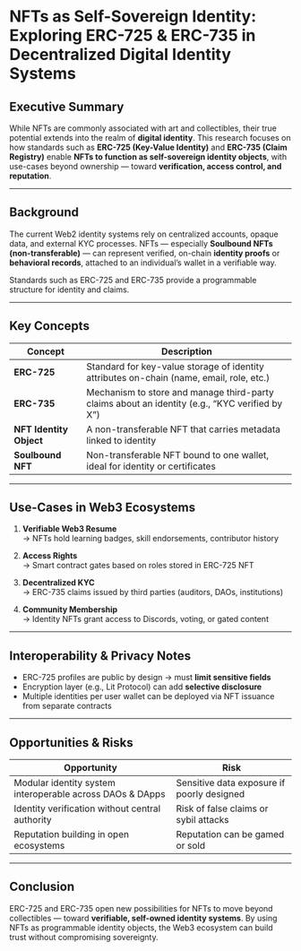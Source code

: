 # NFTs as Self-Sovereign Identity: Exploring ERC-725 & ERC-735 in Decentralized Digital Identity Systems

## Executive Summary

While NFTs are commonly associated with art and collectibles, their true potential extends into the realm of **digital identity**. This research focuses on how standards such as **ERC-725 (Key-Value Identity)** and **ERC-735 (Claim Registry)** enable **NFTs to function as self-sovereign identity objects**, with use-cases beyond ownership — toward **verification, access control, and reputation**.

---

## Background

The current Web2 identity systems rely on centralized accounts, opaque data, and external KYC processes. NFTs — especially **Soulbound NFTs (non-transferable)** — can represent verified, on-chain **identity proofs** or **behavioral records**, attached to an individual’s wallet in a verifiable way.

Standards such as ERC-725 and ERC-735 provide a programmable structure for identity and claims.

---

## Key Concepts

| Concept | Description |
|--------|-------------|
| **ERC-725** | Standard for key-value storage of identity attributes on-chain (name, email, role, etc.) |
| **ERC-735** | Mechanism to store and manage third-party claims about an identity (e.g., “KYC verified by X”) |
| **NFT Identity Object** | A non-transferable NFT that carries metadata linked to identity |
| **Soulbound NFT** | Non-transferable NFT bound to one wallet, ideal for identity or certificates |

---

## Use-Cases in Web3 Ecosystems

1. **Verifiable Web3 Resume**  
   → NFTs hold learning badges, skill endorsements, contributor history

2. **Access Rights**  
   → Smart contract gates based on roles stored in ERC-725 NFT

3. **Decentralized KYC**  
   → ERC-735 claims issued by third parties (auditors, DAOs, institutions)

4. **Community Membership**  
   → Identity NFTs grant access to Discords, voting, or gated content

---

## Interoperability & Privacy Notes

- ERC-725 profiles are public by design → must **limit sensitive fields**
- Encryption layer (e.g., Lit Protocol) can add **selective disclosure**
- Multiple identities per user wallet can be deployed via NFT issuance from separate contracts

---

## Opportunities & Risks

| Opportunity | Risk |
|-------------|------|
| Modular identity system interoperable across DAOs & DApps | Sensitive data exposure if poorly designed |
| Identity verification without central authority | Risk of false claims or sybil attacks |
| Reputation building in open ecosystems | Reputation can be gamed or sold |

---

## Conclusion

ERC-725 and ERC-735 open new possibilities for NFTs to move beyond collectibles — toward **verifiable, self-owned identity systems**. By using NFTs as programmable identity objects, the Web3 ecosystem can build trust without compromising sovereignty.

